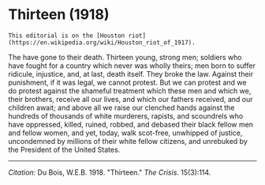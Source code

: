 <!--
title:   Thirteen
author:  Du Bois, W.E.B.
journal: The Crisis
year:    1918
volume:  15
issue:   3
pages:   114
-->
# Thirteen (1918)

```{margin}
This editorial is on the [Houston riot](https://en.wikipedia.org/wiki/Houston_riot_of_1917).
```

The have gone to their death. Thirteen young, strong men; soldiers who have fought for a country which never was wholly theirs; men born to suffer ridicule, injustice, and, at last, death itself. They broke the law. Against their punishment, if it was legal, we cannot protest. But we can protest and we do protest against the shame­ful treatment which these men and which we, their brothers, receive all our lives, and which our fathers received, and our children await; and above all we raise our clenched hands against the hundreds of thousands of white murderers, rapists, and scoundrels who have oppressed, killed, ruined, robbed, and debased their black fellow men and fellow women, and yet, today, walk scot-free, unwhipped of justice, uncondemned by millions of their white fellow citizens, and unrebuked by the President of the United States.

______________
*Citation:* Du Bois, W.E.B. 1918. "Thirteen." *The Crisis*. 15(3):114.